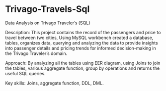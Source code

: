 # Trivago-Travels-Sql
                                          
Data Analysis on Trivago Traveler’s (SQL) 

Description: This project contains the record of the passengers and price to travel between two cities, Using MySQL 
workbench created a database, tables, organizes data, querying and analyzing the data to provide insights into 
passenger details and pricing trends for informed decision-making in the Trivago Traveler’s domain. 

Approach: By analyzing all the tables using EER diagram, using Joins to join the tables, various aggregate function, 
group by operations and returns the useful SQL queries.

Key skills: Joins, aggregate function, DDL, DML.




 

